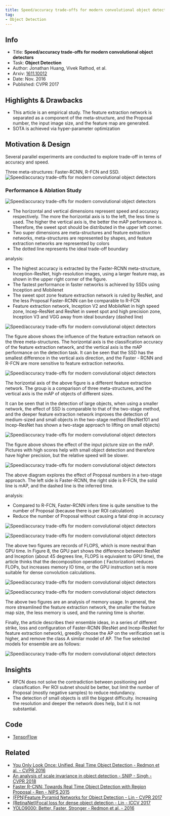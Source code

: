 ```yaml
---
title: Speed/accuracy trade-offs for modern convolutional object detectors - Huang et al. - CVPR 2017 - TensorFlow Code
tag:
- Object Detection
---
```


## Info
- Title: **Speed/accuracy trade-offs for modern convolutional object detectors**
- Task: **Object Detection**
- Author: Jonathan Huang, Vivek Rathod, et al.
- Arxiv: [1611.10012](https://arxiv.org/abs/1611.10012)
- Date: Nov. 2016
- Published: CVPR 2017


## Highlights & Drawbacks
- This article is an empirical study.  The feature extraction network is separated as a component of the meta-structure, and the Proposal number, the input image size, and the feature map are generated. 
- SOTA is achieved via hyper-parameter optimization


<!-- more -->


## Motivation & Design
Several parallel experiments are conducted to explore trade-off in terms of accuracy and speed.

Three meta-structures: Faster-RCNN, R-FCN and SSD.
![Speed/accuracy trade-offs for modern convolutional object detectors](https://i.imgur.com/nY75KG8.png)


### Performance & Ablation Study

![Speed/accuracy trade-offs for modern convolutional object detectors](https://i.imgur.com/X60egSq.png)

- The horizontal and vertical dimensions represent speed and accuracy respectively. The more the horizontal axis is to the left, the less time is used. The higher the vertical axis is, the better the mAP performance is. Therefore, the sweet spot should be distributed in the upper left corner.
- Two super dimensions are meta-structures and feature extraction networks, meta-structures are represented by shapes, and feature extraction networks are represented by colors
- The dotted line represents the ideal trade-off boundary

analysis:

- The highest accuracy is extracted by the Faster-RCNN meta-structure, Inception-ResNet, high-resolution images, using a larger feature map, as shown in the upper right corner of the figure.
- The fastest performance in faster networks is achieved by SSDs using Inception and Mobilenet
- The sweet spot zone feature extraction network is ruled by ResNet, and the less Proposal Faster-RCNN can be comparable to R-FCN
- Feature extraction network, Inception V2 and MobileNet in high speed zone, Incep-ResNet and ResNet in sweet spot and high precision zone, Inception V3 and VGG away from ideal boundary (dashed line)

![Speed/accuracy trade-offs for modern convolutional object detectors](https://i.imgur.com/4VeN6bo.png)

The figure above shows the influence of the feature extraction network on the three meta-structures. The horizontal axis is the classification accuracy of the feature extraction network, and the vertical axis is the mAP performance on the detection task. It can be seen that the SSD has the smallest difference in the vertical axis direction, and the Faster - RCNN and R-FCN are more sensitive to feature extraction networks.

![Speed/accuracy trade-offs for modern convolutional object detectors](https://i.imgur.com/poFNPP4.png)

The horizontal axis of the above figure is a different feature extraction network. The group is a comparison of three meta-structures, and the vertical axis is the mAP of objects of different sizes.

It can be seen that in the detection of large objects, when using a smaller network, the effect of SSD is comparable to that of the two-stage method, and the deeper feature extraction network improves the detection of medium-sized and small objects in the two-stage method (ResNet101 and Incep-ResNet has shown a two-stage approach to lifting on small objects)

![Speed/accuracy trade-offs for modern convolutional object detectors](https://i.imgur.com/uVs0YKz.png)


The figure above shows the effect of the input picture size on the mAP. Pictures with high scores help with small object detection and therefore have higher precision, but the relative speed will be slower.

![Speed/accuracy trade-offs for modern convolutional object detectors](https://i.imgur.com/lif2wfc.png)


The above diagram explores the effect of Proposal numbers in a two-stage approach. The left side is Faster-RCNN, the right side is R-FCN, the solid line is mAP, and the dashed line is the inferred time.

analysis:

- Compared to R-FCN, Faster-RCNN infers time is quite sensitive to the number of Proposal (because there is per ROI calculation)
- Reduce the number of Proposal without causing a fatal drop in accuracy

![Speed/accuracy trade-offs for modern convolutional object detectors](https://i.imgur.com/5wyxEjW.png)

![Speed/accuracy trade-offs for modern convolutional object detectors](https://i.imgur.com/hEKxVIV.png)

The above two figures are records of FLOPS, which is more neutral than GPU time. In Figure 8, the GPU part shows the difference between ResNet and Inception (about 45 degrees line, FLOPS is equivalent to GPU time), the article thinks that the decomposition operation ( Factorization) reduces FLOPs, but increases memory IO time, or the GPU instruction set is more suitable for dense convolution calculations.

![Speed/accuracy trade-offs for modern convolutional object detectors](https://i.imgur.com/vAmf2Uo.png)

![Speed/accuracy trade-offs for modern convolutional object detectors](https://i.imgur.com/tNZXLGA.png)

The above two figures are an analysis of memory usage. In general, the more streamlined the feature extraction network, the smaller the feature map size, the less memory is used, and the running time is shorter.

Finally, the article describes their ensemble ideas, in a series of different strike, loss and configuration of Faster-RCNN (ResNet and Incep-ResNet for feature extraction network), greedily choose the AP on the verification set is higher, and remove the class A similar model of AP. The five selected models for ensemble are as follows:

![Speed/accuracy trade-offs for modern convolutional object detectors](https://i.imgur.com/Jun934F.png)


## Insights

- RFCN does not solve the contradiction between positioning and classification. Per ROI subnet should be better, but limit the number of Proposal (mostly negative samples) to reduce redundancy.
- The detection of small objects is still the biggest difficulty. Increasing the resolution and deeper the network does help, but it is not substantial.

## Code
- [TensorFlow](https://github.com/tensorflow/models/tree/master/research/object_detection)


<script async src="https://pagead2.googlesyndication.com/pagead/js/adsbygoogle.js"></script>
<ins class="adsbygoogle"
     style="display:block; text-align:center;"
     data-ad-layout="in-article"
     data-ad-format="fluid"
     data-ad-client="ca-pub-4466575858054752"
     data-ad-slot="8787986126"></ins>
<script>
     (adsbygoogle = window.adsbygoogle || []).push({});
</script>


## Related
- [You Only Look Once: Unified, Real Time Object Detection - Redmon et al. - CVPR 2016](https://arxivnote.ddlee.cn/You-Only-Look-Once-Unified-Real-Time-Object-Detection-Redmon-CVPR-2016.html)
- [An analysis of scale invariance in object detection - SNIP - Singh - CVPR 2018](https://arxivnote.ddlee.cn/An-analysis-of-scale-invariance-in-object-detection-SNIP-Singh-CVPR-2018.html)
- [Faster R-CNN: Towards Real Time Object Detection with Region Proposal - Ren - NIPS 2015](https://arxivnote.ddlee.cn/Faster-R-CNN-Towards-Real-Time-Object-Detection-with-Region-Proposal-Ren-NIPS-2015.html)
- [(FPN)Feature Pyramid Networks for Object Detection - Lin - CVPR 2017](https://arxivnote.ddlee.cn/Feature-Pyramid-Networks-for-Object-Detection-Lin-CVPR-2017.html)
- [(RetinaNet)Focal loss for dense object detection - Lin - ICCV 2017](https://arxivnote.ddlee.cn/RetinaNet-Focal-loss-for-dense-object-detection-Lin-ICCV-2017.html)
- [YOLO9000: Better, Faster, Stronger - Redmon et al. - 2016](https://arxivnote.ddlee.cn/YOLO9000-Better-Faster-Stronger-Redmon-2016.html)